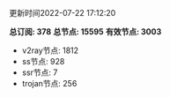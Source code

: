 更新时间2022-07-22 17:12:20

**总订阅: 378**
**总节点: 15595**
**有效节点: 3003**
- v2ray节点: 1812
- ss节点: 928
- ssr节点: 7
- trojan节点: 256
